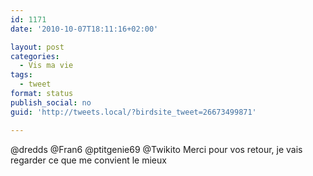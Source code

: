 ```yaml
---
id: 1171
date: '2010-10-07T18:11:16+02:00'

layout: post
categories:
  - Vis ma vie
tags:
  - tweet
format: status
publish_social: no
guid: 'http://tweets.local/?birdsite_tweet=26673499871'

---
```


@dredds @Fran6 @ptitgenie69 @Twikito Merci pour vos retour, je vais regarder ce que me convient le mieux
